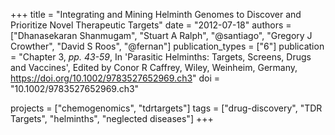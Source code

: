 +++
title = "Integrating and Mining Helminth Genomes to Discover and Prioritize Novel Therapeutic Targets"
date = "2012-07-18"
authors = ["Dhanasekaran Shanmugam", "Stuart A Ralph", "@santiago", "Gregory J Crowther", "David S Roos", "@fernan"]
publication_types = ["6"]
publication = "Chapter 3, _pp. 43-59_, In 'Parasitic Helminths: Targets, Screens, Drugs and Vaccines', Edited by Conor R Caffrey, Wiley, Weinheim, Germany, https://doi.org/10.1002/9783527652969.ch3"
doi = "10.1002/9783527652969.ch3"

projects = ["chemogenomics", "tdrtargets"]
tags = ["drug-discovery", "TDR Targets", "helminths", "neglected diseases"]
+++
